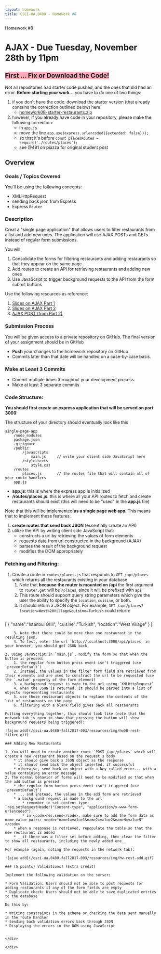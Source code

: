 ```yaml
---
layout: homework
title: CSCI-UA.0480 - Homework #8
---
```

<style>
.warning {
    background-color: #ffaabb;
}
</style>
<div class="panel panel-default">
	<div class="panel-heading">Homework #8</div>
	<div class="panel-body" markdown="block">

# AJAX - __Due Tuesday, November 28th by 11pm__

## <span class="warning">First ... Fix or Download the Code!</span>

Not all repositories had starter code pushed, and the ones that did had an error. __Before starting your work...__ you have to do one of two things:

1. if you don't have the code, download the starter version (that already contains the correction outlined below) here:
    * [homework08-starter-restaurants.zip](homework08-starter-restaurants.zip)
2. however, if you already have code in your repository, please make the following correction:
    * in `app.js`
    * move the line `app.use(express.urlencoded({extended: false}));`
    * so that it's before `const placesRoutes = require('./routes/places');`
    * see @491 on piazza for original student post




## Overview

### Goals / Topics Covered

You'll be using the following concepts:

* XMLHttpRequest
* sending back json from Express
* Express `Router`

### Description

Creat a "single page application" that allows users to filter restaurants from a list and add new ones. The application will use AJAX POSTs and GETs instead of regular form submissions.

You will:

1. Consolidate the forms for filtering restaurants and adding restaurants so that they appear on the same page
2. Add routes to create an API for retrieving restaurants and adding new ones
3. Use JavaScript to trigger background requests to the API from the form submit buttons

Use the following resources as reference:

1. [Slides on AJAX Part 1](../slides/20/ajax.html)
2. [Slides on AJAX Part 2](../slides/21/ajax-express.html)
3. [AJAX POST (from Part 2)](../slides/21/ajax-express.html#/47)

### Submission Process

You will be given access to a private repository on GitHub.  The final version of your assignment should be in GitHub

* __Push__ your changes to the homework repository on GitHub.
* Commits later than that date will be handled on a case-by-case basis.

### Make at Least 3 Commits

* Commit multiple times throughout your development process.
* Make at least 3 separate commits

### Code Structure:

__You should first create an express application that will be served on port 3000__

The structure of your directory should eventually look like this

```
single-page-app
    /node_modules
    package.json        
    .gitignore
    /public
        /javascripts
            main.js     // write your client side JavaScript here
        /stylesheets
            style.css   
    /routes
        places.js       // the routes file that will contain all of your route handlers
    app.js
```

* __app.js__:  this is where the express app is initialized
* __/routes/places.js__: this is where all your API routes to fetch and create restaurants should exist (this will need to be "used" in the __app.js__ file)

Note that this will be implemented __as a single page web app__. This means that to implement these features:

1. __create routes that send back JSON__ (essentially create an API)
2. utilize the API by writing client side JavaScript that:
    * constructs a url by retrieving the values of form elements
    * requests data from url constructed in the background (AJAX)
    * parses the result of the background request
    * modifies the DOM appropriately

### Fetching and Filtering:

1. Create a route in `routes/places.js` that responds to `GET /api/places` which returns all the restaurants existing in your database
    1. Note that __because the router is mounted on /api__ the first argument to `router.get` will be `/places`, since it will be prefixed with `api`
    2. This route should support query string parameters which give the user the ability to specify the `location`, `cuisine`, or both.
    3. It should return a JSON object. For example, `GET /api/places?location=West%20Village&cuisine=Turkish`
could return:
        ```
[
  {
    "name":"Istanbul Grill",
    "cuisine":"Turkish",
    "location":"West Village"
  }
]
```
    3. Note that there could be more than one restaurant in the resulting json.
    4. To test, enter the url `http://localhost:3000/api/places` in your browser; you should get JSON back

2. Using JavaScript in `main.js`, modify the form so that when the button is pressed:
    1. the regular form button press event isn't triggered (use `preventDefault`)
    2. instead, the values in the filter form field are retrieved from their elements and are used to construct the url to be requested (use the `.value` property of the form element)
    3. a background request is made to the url using `XMLHttpRequest`
    4. when the JSON is returned, it should be parsed into a list of objects representing restaurants
    5. use those restaurant objects to replace the contents of the list of restaurants on the page
    6. filtering with a blank field gives back all restaurants

Putting everything together, this should look like (note that the network tab is open to show that pressing the button will show background requests being triggered):

![ajax add](/csci-ua.0480-fall2017-003/resources/img/hw08-rest-filter.gif)

### Adding New Restaurants

1. You will need to create another route `POST /api/places` which will create a new restaurant based on the request's body
    * it should give back a JSON object as the response
    * it should send back the object inserted, if successful
    * otherwise, send back an object with a key called error... with a value containing an error message
2. The normal behavior of forms will need to be modified so that when the add button is pressed:
    * the regular form button press event isn't triggered (use `preventDefault`)
    * ... and instead, the values in the add form are retrieved
    * a background request is made to the url
        * remember to set content type: `req.setRequestHeader("Content-type", "application/x-www-form-urlencoded");`
        * in <code>res.send</code>, make sure to add the form data as name value pairs: <code>"name1=value1&name2=value2&nameN=valueN"</code>
    * when a response is retrieved, repopulate the table so that the new restaurant is added
    * __if there was a filter set before adding, then clear the filter to show all restaurants, including the newly added one__

For example (again, noting the requests in the network tab):

![ajax add](/csci-ua.0480-fall2017-003/resources/img/hw-rest-add.gif)

### (5 points) Validations! (Extra credit)

Implement the following validation on the server: 

* Form Validation: Users should not be able to post requests for adding restaurants if any of the form fields are empty
* Duplicate check: Users should not be able to save duplicated entries to the database

Do this by:

* Writing constraints in the schema or checking the data sent manually in the route handler
* Sending back validation errors back through JSON 
* Displaying the errors in the DOM using JavaScript


</div>

</div>
